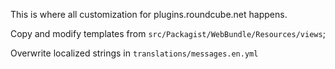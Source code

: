 This is where all customization for plugins.roundcube.net happens.

Copy and modify templates from `src/Packagist/WebBundle/Resources/views`;

Overwrite localized strings in `translations/messages.en.yml`
